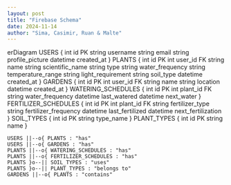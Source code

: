 ```yaml
---
layout: post
title: "Firebase Schema"
date: 2024-11-14
author: "Sima, Casimir, Ruan & Malte"
---
```


<div class="mermaid">
erDiagram
    USERS {
        int id PK
        string username
        string email
        string profile_picture
        datetime created_at
    }
    PLANTS {
        int id PK
        int user_id FK
        string name
        string scientific_name
        string type
        string water_frequency
        string temperature_range
        string light_requirement
        string soil_type
        datetime created_at
    }
    GARDENS {
        int id PK
        int user_id FK
        string name
        string location
        datetime created_at
    }
    WATERING_SCHEDULES {
        int id PK
        int plant_id FK
        string water_frequency
        datetime last_watered
        datetime next_water
    }
    FERTILIZER_SCHEDULES {
        int id PK
        int plant_id FK
        string fertilizer_type
        string fertilizer_frequency
        datetime last_fertilized
        datetime next_fertilization
    }
    SOIL_TYPES {
        int id PK
        string type_name
    }
    PLANT_TYPES {
        int id PK
        string name
    }

    USERS ||--o{ PLANTS : "has"
    USERS ||--o{ GARDENS : "has"
    PLANTS ||--o{ WATERING_SCHEDULES : "has"
    PLANTS ||--o{ FERTILIZER_SCHEDULES : "has"
    PLANTS }o--|| SOIL_TYPES : "uses"
    PLANTS }o--|| PLANT_TYPES : "belongs to"
    GARDENS ||--o{ PLANTS : "contains"
</div>
